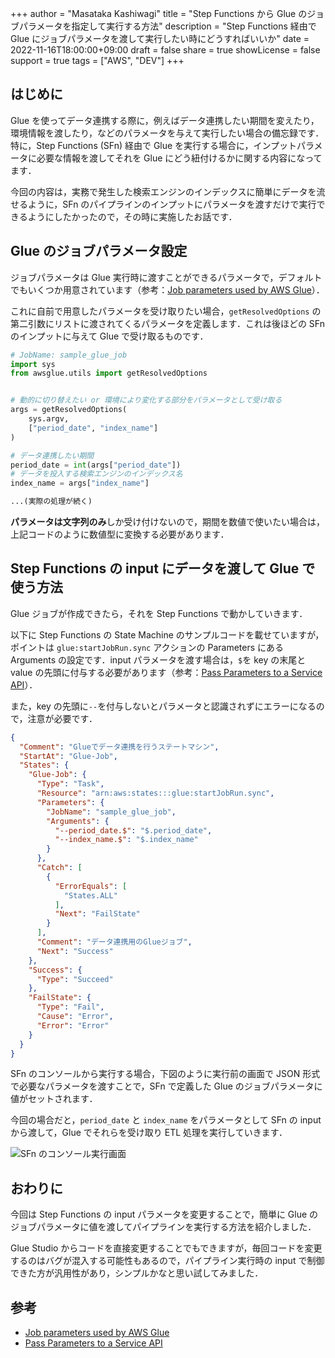 +++
author = "Masataka Kashiwagi"
title = "Step Functions から Glue のジョブパラメータを指定して実行する方法"
description = "Step Functions 経由で Glue にジョブパラメータを渡して実行したい時にどうすればいいか"
date = 2022-11-16T18:00:00+09:00
draft = false
share = true
showLicense = false
support = true
tags = ["AWS", "DEV"]
+++

## はじめに

Glue を使ってデータ連携する際に，例えばデータ連携したい期間を変えたり，環境情報を渡したり，などのパラメータを与えて実行したい場合の備忘録です．特に，Step Functions (SFn) 経由で Glue を実行する場合に，インプットパラメータに必要な情報を渡してそれを Glue にどう紐付けるかに関する内容になってます．

今回の内容は，実務で発生した検索エンジンのインデックスに簡単にデータを流せるように，SFn のパイプラインのインプットにパラメータを渡すだけで実行できるようにしたかったので，その時に実施したお話です．

## Glue のジョブパラメータ設定

ジョブパラメータは Glue 実行時に渡すことができるパラメータで，デフォルトでもいくつか用意されています（参考：[Job parameters used by AWS Glue](https://docs.aws.amazon.com/glue/latest/dg/aws-glue-programming-etl-glue-arguments.html)）．

これに自前で用意したパラメータを受け取りたい場合，`getResolvedOptions` の第二引数にリストに渡されてくるパラメータを定義します．これは後ほどの SFn のインプットに与えて Glue で受け取るものです．

```python
# JobName: sample_glue_job
import sys
from awsglue.utils import getResolvedOptions


# 動的に切り替えたい or 環境により変化する部分をパラメータとして受け取る
args = getResolvedOptions(
    sys.argv,
    ["period_date", "index_name"]
)

# データ連携したい期間
period_date = int(args["period_date"])
# データを投入する検索エンジンのインデックス名
index_name = args["index_name"]

...(実際の処理が続く)
```

**パラメータは文字列のみ**しか受け付けないので，期間を数値で使いたい場合は，上記コードのように数値型に変換する必要があります．

## Step Functions の input にデータを渡して Glue で使う方法
Glue ジョブが作成できたら，それを Step Functions で動かしていきます．

以下に Step Functions の State Machine のサンプルコードを載せていますが，ポイントは `glue:startJobRun.sync` アクションの Parameters にある Arguments の設定です．input パラメータを渡す場合は，`$`を key の末尾と value の先頭に付与する必要があります（参考：[Pass Parameters to a Service API](https://docs.aws.amazon.com/step-functions/latest/dg/connect-parameters.html)）．

また，key の先頭に`--`を付与しないとパラメータと認識されずにエラーになるので，注意が必要です．

```json
{
  "Comment": "Glueでデータ連携を行うステートマシン",
  "StartAt": "Glue-Job",
  "States": {
    "Glue-Job": {
      "Type": "Task",
      "Resource": "arn:aws:states:::glue:startJobRun.sync",
      "Parameters": {
        "JobName": "sample_glue_job",
        "Arguments": {
          "--period_date.$": "$.period_date",
          "--index_name.$": "$.index_name"
        }
      },
      "Catch": [
        {
          "ErrorEquals": [
            "States.ALL"
          ],
          "Next": "FailState"
        }
      ],
      "Comment": "データ連携用のGlueジョブ",
      "Next": "Success"
    },
    "Success": {
      "Type": "Succeed"
    },
    "FailState": {
      "Type": "Fail",
      "Cause": "Error",
      "Error": "Error"
    }
  }
}
```

SFn のコンソールから実行する場合，下図のように実行前の画面で JSON 形式で必要なパラメータを渡すことで，SFn で定義した Glue のジョブパラメータに値がセットされます．

今回の場合だと，`period_date` と `index_name` をパラメータとして SFn の input から渡して，Glue でそれらを受け取り ETL 処理を実行していきます．

![SFn のコンソール実行画面](../../img/glue-job-params-sfn-img1.png "SFn のコンソール実行画面")

## おわりに

今回は Step Functions の input パラメータを変更することで，簡単に Glue のジョブパラメータに値を渡してパイプラインを実行する方法を紹介しました．

Glue Studio からコードを直接変更することでもできますが，毎回コードを変更するのはバグが混入する可能性もあるので，パイプライン実行時の input で制御できた方が汎用性があり，シンプルかなと思い試してみました．

## 参考

- [Job parameters used by AWS Glue](https://docs.aws.amazon.com/glue/latest/dg/aws-glue-programming-etl-glue-arguments.html)
- [Pass Parameters to a Service API](https://docs.aws.amazon.com/step-functions/latest/dg/connect-parameters.html)
